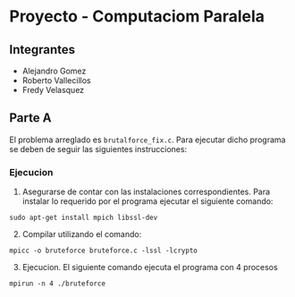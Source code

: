 # Proyecto - Computaciom Paralela

## Integrantes 

- Alejandro Gomez
- Roberto Vallecillos
- Fredy Velasquez

## Parte A

El problema arreglado es `brutalforce_fix.c`. Para ejecutar dicho programa se deben de seguir las siguientes instrucciones:

### Ejecucion

1. Asegurarse de contar con las instalaciones correspondientes. Para instalar lo requerido por el programa ejecutar el siguiente comando:

`sudo apt-get install mpich libssl-dev`

2. Compilar utilizando el comando:

`mpicc -o bruteforce bruteforce.c -lssl -lcrypto`

3. Ejecucion. El siguiente comando ejecuta el programa con 4 procesos 

`mpirun -n 4 ./bruteforce`



